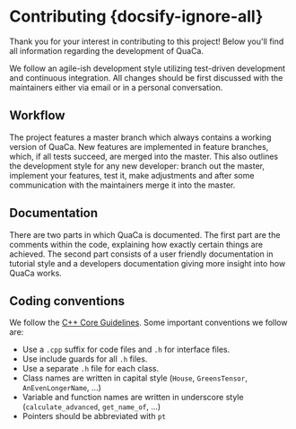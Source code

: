 # Contributing {docsify-ignore-all}

Thank you for your interest in contributing to this project!
Below you'll find all information regarding the development of QuaCa.

We follow an agile-ish development style utilizing test-driven development and continuous integration.
All changes should be first discussed with the maintainers either via email or in a personal conversation.

## Workflow
The project features a master branch which always contains a working version of QuaCa.
New features are implemented in feature branches, which, if all tests succeed, are merged into the master.
This also outlines the development style for any new developer: branch out the master, implement your features, test it, make adjustments and after some communication with the maintainers merge it into the master.

## Documentation
There are two parts in which QuaCa is documented.
The first part are the comments within the code, explaining how exactly certain things are achieved.
The second part consists of a user friendly documentation in tutorial style and a developers documentation giving more insight into how QuaCa works.

## Coding conventions
We follow the [C++ Core Guidelines](https://isocpp.github.io/CppCoreGuidelines/CppCoreGuidelines).
Some important conventions we follow are:
* Use a `.cpp` suffix for code files and `.h` for interface files.
* Use include guards for all `.h` files.
* Use a separate `.h` file for each class.
* Class names are written in capital style (`House`, `GreensTensor`, `AnEvenLongerName`, ...)
* Variable and function names are written in underscore style (`calculate_advanced`, `get_name_of`, ...)
* Pointers should be abbreviated with `pt`
